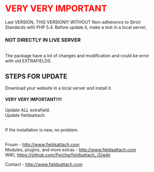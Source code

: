 <h1 style="color:#f00">VERY VERY IMPORTANT</h1>

Last VERSION, THIS VERSION!!! WITHOUT Non-adherence to Strict Standards with PHP 5.4.
Before update it, make a test in a local server, <br />

<h3>NOT DIRECTLY IN LIVE SERVER</h3>.<br />
The package have a lot of changes and modification and could be error with old EXTRAFIELDS. 

<h2>STEPS FOR UPDATE</h2>

Download your website in a local server and install it.<br />
<h4>VERY VERY IMPORTANT!!!!</h4>
Update ALL extrafield.<br />
Update fieldsattach.<br /><br />

If the installation is new, no problem.<br /><br />


Froum - http://www.fieldsattach.com <br />
Modules, plugins, and more extras - http://www.fieldsattach.com<br />
WIKI, https://github.com/Percha/fieldsattach_j3/wiki

Contact - http://www.fieldsattach.com <br />

